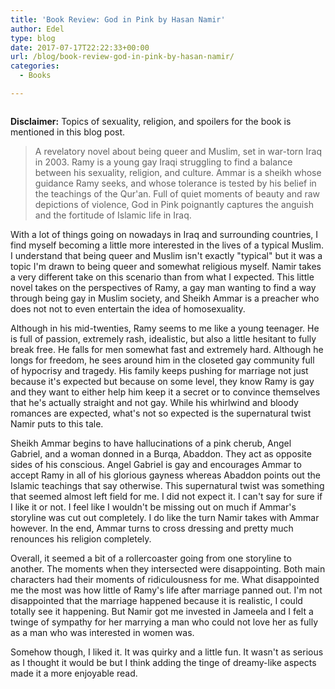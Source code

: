 ```yaml
---
title: 'Book Review: God in Pink by Hasan Namir'
author: Edel
type: blog
date: 2017-07-17T22:22:33+00:00
url: /blog/book-review-god-in-pink-by-hasan-namir/
categories:
  - Books

---
```

<img data-attachment-id="591" data-permalink="http://edelgrace.me/blog/books/book-review-god-in-pink-by-hasan-namir/attachment/god-in-pink/" data-orig-file="https://i1.wp.com/edelgrace.me/blog/wp-content/uploads/2017/07/god-in-pink.png?fit=189%2C275" data-orig-size="189,275" data-comments-opened="1" data-image-meta="{&quot;aperture&quot;:&quot;0&quot;,&quot;credit&quot;:&quot;&quot;,&quot;camera&quot;:&quot;&quot;,&quot;caption&quot;:&quot;&quot;,&quot;created_timestamp&quot;:&quot;0&quot;,&quot;copyright&quot;:&quot;&quot;,&quot;focal_length&quot;:&quot;0&quot;,&quot;iso&quot;:&quot;0&quot;,&quot;shutter_speed&quot;:&quot;0&quot;,&quot;title&quot;:&quot;&quot;,&quot;orientation&quot;:&quot;0&quot;}" data-image-title="god-in-pink" data-image-description="" data-medium-file="https://i1.wp.com/edelgrace.me/blog/wp-content/uploads/2017/07/god-in-pink.png?fit=189%2C275" data-large-file="https://i1.wp.com/edelgrace.me/blog/wp-content/uploads/2017/07/god-in-pink.png?fit=189%2C275" src="https://i1.wp.com/edelgrace.me/blog/wp-content/uploads/2017/07/god-in-pink.png?resize=189%2C275" alt="" class="alignleft size-full wp-image-591" data-recalc-dims="1" />

**Disclaimer:** Topics of sexuality, religion, and spoilers for the book is mentioned in this blog post.

> A revelatory novel about being queer and Muslim, set in war-torn Iraq in 2003. Ramy is a young gay Iraqi struggling to find a balance between his sexuality, religion, and culture. Ammar is a sheikh whose guidance Ramy seeks, and whose tolerance is tested by his belief in the teachings of the Qur'an. Full of quiet moments of beauty and raw depictions of violence, God in Pink poignantly captures the anguish and the fortitude of Islamic life in Iraq.

With a lot of things going on nowadays in Iraq and surrounding countries, I find myself becoming a little more interested in the lives of a typical Muslim. I understand that being queer and Muslim isn't exactly "typical" but it was a topic I'm drawn to being queer and somewhat religious myself. Namir takes a very different take on this scenario than from what I expected. This little novel takes on the perspectives of Ramy, a gay man wanting to find a way through being gay in Muslim society, and Sheikh Ammar is a preacher who does not not to even entertain the idea of homosexuality.

Although in his mid-twenties, Ramy seems to me like a young teenager. He is full of passion, extremely rash, idealistic, but also a little hesitant to fully break free. He falls for men somewhat fast and extremely hard. Although he longs for freedom, he sees around him in the closeted gay community full of hypocrisy and tragedy. His family keeps pushing for marriage not just because it's expected but because on some level, they know Ramy is gay and they want to either help him keep it a secret or to convince themselves that he's actually straight and not gay. While his whirlwind and bloody romances are expected, what's not so expected is the supernatural twist Namir puts to this tale.

Sheikh Ammar begins to have hallucinations of a pink cherub, Angel Gabriel, and a woman donned in a Burqa, Abaddon. They act as opposite sides of his conscious. Angel Gabriel is gay and encourages Ammar to accept Ramy in all of his glorious gayness whereas Abaddon points out the Islamic teachings that say otherwise. This supernatural twist was something that seemed almost left field for me. I did not expect it. I can't say for sure if I like it or not. I feel like I wouldn't be missing out on much if Ammar's storyline was cut out completely. I do like the turn Namir takes with Ammar however. In the end, Ammar turns to cross dressing and pretty much renounces his religion completely.

Overall, it seemed a bit of a rollercoaster going from one storyline to another. The moments when they intersected were disappointing. Both main characters had their moments of ridiculousness for me. What disappointed me the most was how little of Ramy's life after marriage panned out. I'm not disappointed that the marriage happened because it is realistic, I could totally see it happening. But Namir got me invested in Jameela and I felt a twinge of sympathy for her marrying a man who could not love her as fully as a man who was interested in women was.

Somehow though, I liked it. It was quirky and a little fun. It wasn't as serious as I thought it would be but I think adding the tinge of dreamy-like aspects made it a more enjoyable read.